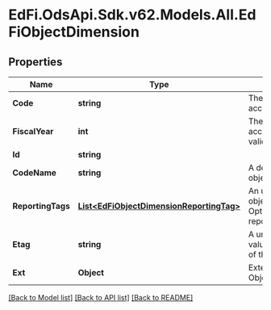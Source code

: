 # EdFi.OdsApi.Sdk.v62.Models.All.EdFiObjectDimension

## Properties

Name | Type | Description | Notes
------------ | ------------- | ------------- | -------------
**Code** | **string** | The code representation of the account object dimension. | 
**FiscalYear** | **int** | The fiscal year for which the account object dimension is valid. | 
**Id** | **string** |  | [optional] 
**CodeName** | **string** | A description of the account object dimension. | [optional] 
**ReportingTags** | [**List&lt;EdFiObjectDimensionReportingTag&gt;**](EdFiObjectDimensionReportingTag.md) | An unordered collection of objectDimensionReportingTags. Optional tag for accountability reporting. | [optional] 
**Etag** | **string** | A unique system-generated value that identifies the version of the resource. | [optional] 
**Ext** | **Object** | Extensions to the ObjectDimension entity. | [optional] 

[[Back to Model list]](../../README.md#documentation-for-models) [[Back to API list]](../../README.md#documentation-for-api-endpoints) [[Back to README]](../../README.md)

